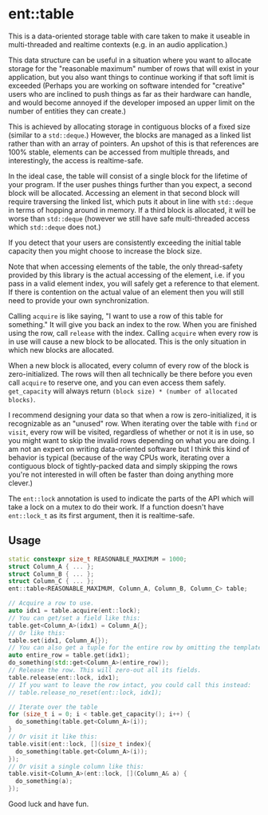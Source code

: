 # ent::table
This is a data-oriented storage table with care taken to make it useable in multi-threaded and realtime contexts (e.g. in an audio application.)

This data structure can be useful in a situation where you want to allocate storage for the "reasonable maximum" number of rows that will exist in your application, but you also want things to continue working if that soft limit is exceeded (Perhaps you are working on software intended for "creative" users who are inclined to push things as far as their hardware can handle, and would become annoyed if the developer imposed an upper limit on the number of entities they can create.)

This is achieved by allocating storage in contiguous blocks of a fixed size (similar to a `std::deque`.) However, the blocks are managed as a linked list rather than with an array of pointers. An upshot of this is that references are 100% stable, elements can be accessed from multiple threads, and interestingly, the access is realtime-safe.

In the ideal case, the table will consist of a single block for the lifetime of your program. If the user pushes things further than you expect, a second block will be allocated. Accessing an element in that second block will require traversing the linked list, which puts it about in line with `std::deque` in terms of hopping around in memory. If a third block is allocated, it will be worse than `std::deque` (however we still have safe multi-threaded access which `std::deque` does not.)

If you detect that your users are consistently exceeding the initial table capacity then you might choose to increase the block size.

Note that when accessing elements of the table, the only thread-safety provided by this library is the actual accessing of the element, i.e. if you pass in a valid element index, you will safely get a reference to that element. If there is contention on the actual value of an element then you will still need to provide your own synchronization.

Calling `acquire` is like saying, "I want to use a row of this table for something." It will give you back an index to the row. When you are finished using the row, call `release` with the index. Calling `acquire` when every row is in use will cause a new block to be allocated. This is the only situation in which new blocks are allocated.

When a new block is allocated, every column of every row of the block is zero-initialized. The rows will then all technically be there before you even call `acquire` to reserve one, and you can even access them safely. `get_capacity` will always return `(block size) * (number of allocated blocks)`.

I recommend designing your data so that when a row is zero-initialized, it is recognizable as an "unused" row. When iterating over the table with `find` or `visit`, every row will be visited, regardless of whether or not it is in use, so you might want to skip the invalid rows depending on what you are doing. I am not an expert on writing data-oriented software but I think this kind of behavior is typical (because of the way CPUs work, iterating over a contiguous block of tightly-packed data and simply skipping the rows you're not interested in will often be faster than doing anything more clever.)

The `ent::lock` annotation is used to indicate the parts of the API which will take a lock on a mutex to do their work. If a function doesn't have `ent::lock_t` as its first argument, then it is realtime-safe.

## Usage

```c++
static constexpr size_t REASONABLE_MAXIMUM = 1000;
struct Column_A { ... };
struct Column_B { ... };
struct Column_C { ... };
ent::table<REASONABLE_MAXIMUM, Column_A, Column_B, Column_C> table;
```

```c++
// Acquire a row to use.
auto idx1 = table.acquire(ent::lock);
// You can get/set a field like this:
table.get<Column_A>(idx1) = Column_A{};
// Or like this:
table.set(idx1, Column_A{});
// You can also get a tuple for the entire row by omitting the template argument:
auto entire_row = table.get(idx1);
do_something(std::get<Column_A>(entire_row));
// Release the row. This will zero-out all its fields.
table.release(ent::lock, idx1);
// If you want to leave the row intact, you could call this instead:
// table.release_no_reset(ent::lock, idx1);
```

```c++
// Iterate over the table
for (size_t i = 0; i < table.get_capacity(); i++) {
  do_something(table.get<Column_A>(i));
}
// Or visit it like this:
table.visit(ent::lock, [](size_t index){
  do_something(table.get<Column_A>(i));
});
// Or visit a single column like this:
table.visit<Column_A>(ent::lock, [](Column_A& a) {
  do_something(a);
});
```

Good luck and have fun.
